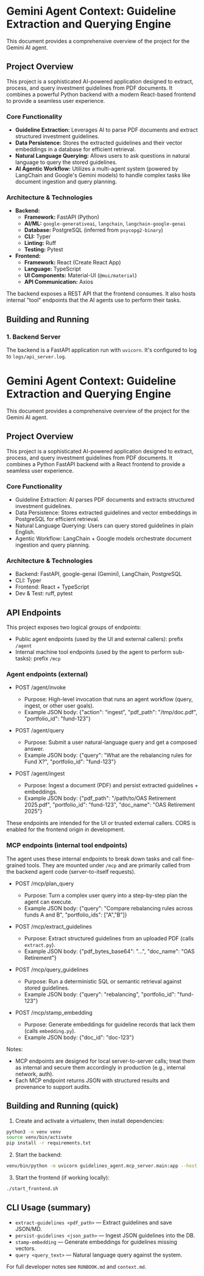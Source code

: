 # Gemini Agent Context: Guideline Extraction and Querying Engine

This document provides a comprehensive overview of the project for the Gemini AI agent.

## Project Overview

This project is a sophisticated AI-powered application designed to extract, process, and query investment guidelines from PDF documents. It combines a powerful Python backend with a modern React-based frontend to provide a seamless user experience.

### Core Functionality

-   **Guideline Extraction:** Leverages AI to parse PDF documents and extract structured investment guidelines.
-   **Data Persistence:** Stores the extracted guidelines and their vector embeddings in a database for efficient retrieval.
-   **Natural Language Querying:** Allows users to ask questions in natural language to query the stored guidelines.
-   **AI Agentic Workflow:** Utilizes a multi-agent system (powered by LangChain and Google's Gemini models) to handle complex tasks like document ingestion and query planning.

### Architecture & Technologies

-   **Backend:**
    -   **Framework:** FastAPI (Python)
    -   **AI/ML:** `google-generativeai`, `langchain`, `langchain-google-genai`
    -   **Database:** PostgreSQL (inferred from `psycopg2-binary`)
    -   **CLI:** Typer
    -   **Linting:** Ruff
    -   **Testing:** Pytest
-   **Frontend:**
    -   **Framework:** React (Create React App)
    -   **Language:** TypeScript
    -   **UI Components:** Material-UI (`@mui/material`)
    -   **API Communication:** Axios

The backend exposes a REST API that the frontend consumes. It also hosts internal "tool" endpoints that the AI agents use to perform their tasks.

## Building and Running

### 1. Backend Server

The backend is a FastAPI application run with `uvicorn`. It's configured to log to `logs/api_server.log`.

# Gemini Agent Context: Guideline Extraction and Querying Engine

This document provides a comprehensive overview of the project for the Gemini AI agent.

## Project Overview

This project is a sophisticated AI-powered application designed to extract, process, and query investment guidelines from PDF documents. It combines a Python FastAPI backend with a React frontend to provide a seamless user experience.

### Core Functionality

- Guideline Extraction: AI parses PDF documents and extracts structured investment guidelines.
- Data Persistence: Stores extracted guidelines and vector embeddings in PostgreSQL for efficient retrieval.
- Natural Language Querying: Users can query stored guidelines in plain English.
- Agentic Workflow: LangChain + Google models orchestrate document ingestion and query planning.

### Architecture & Technologies

- Backend: FastAPI, google-genai (Gemini), LangChain, PostgreSQL
- CLI: Typer
- Frontend: React + TypeScript
- Dev & Test: ruff, pytest

## API Endpoints

This project exposes two logical groups of endpoints:

- Public agent endpoints (used by the UI and external callers): prefix `/agent`
- Internal machine tool endpoints (used by the agent to perform sub-tasks): prefix `/mcp`

### Agent endpoints (external)

- POST /agent/invoke
    - Purpose: High-level invocation that runs an agent workflow (query, ingest, or other user goals).
    - Example JSON body: {"action": "ingest", "pdf_path": "/tmp/doc.pdf", "portfolio_id": "fund-123"}

- POST /agent/query
    - Purpose: Submit a user natural-language query and get a composed answer.
    - Example JSON body: {"query": "What are the rebalancing rules for Fund X?", "portfolio_id": "fund-123"}

- POST /agent/ingest
    - Purpose: Ingest a document (PDF) and persist extracted guidelines + embeddings.
    - Example JSON body: {"pdf_path": "/path/to/OAS Retirement 2025.pdf", "portfolio_id": "fund-123", "doc_name": "OAS Retirement 2025"}

These endpoints are intended for the UI or trusted external callers. CORS is enabled for the frontend origin in development.

### MCP endpoints (internal tool endpoints)

The agent uses these internal endpoints to break down tasks and call fine-grained tools. They are mounted under `/mcp` and are primarily called from the backend agent code (server-to-itself requests).

- POST /mcp/plan_query
    - Purpose: Turn a complex user query into a step-by-step plan the agent can execute.
    - Example JSON body: {"query": "Compare rebalancing rules across funds A and B", "portfolio_ids": ["A","B"]}

- POST /mcp/extract_guidelines
    - Purpose: Extract structured guidelines from an uploaded PDF (calls `extract.py`).
    - Example JSON body: {"pdf_bytes_base64": "...", "doc_name": "OAS Retirement"}

- POST /mcp/query_guidelines
    - Purpose: Run a deterministic SQL or semantic retrieval against stored guidelines.
    - Example JSON body: {"query": "rebalancing", "portfolio_id": "fund-123"}

- POST /mcp/stamp_embedding
    - Purpose: Generate embeddings for guideline records that lack them (calls `embedding.py`).
    - Example JSON body: {"doc_id": "doc-123"}

Notes:

- MCP endpoints are designed for local server-to-server calls; treat them as internal and secure them accordingly in production (e.g., internal network, auth).
- Each MCP endpoint returns JSON with structured results and provenance to support audits.

## Building and Running (quick)

1. Create and activate a virtualenv, then install dependencies:

```bash
python3 -m venv venv
source venv/bin/activate
pip install -r requirements.txt
```

2. Start the backend:

```bash
venv/bin/python -m uvicorn guidelines_agent.mcp_server.main:app --host 0.0.0.0 --port 8000 --log-config logging.yaml
```

3. Start the frontend (if working locally):

```bash
./start_frontend.sh
```

## CLI Usage (summary)

- `extract-guidelines <pdf_path>` — Extract guidelines and save JSON/MD.
- `persist-guidelines <json_path>` — Ingest JSON guidelines into the DB.
- `stamp-embedding` — Generate embeddings for guidelines missing vectors.
- `query <query_text>` — Natural language query against the system.

For full developer notes see `RUNBOOK.md` and `context.md`.
